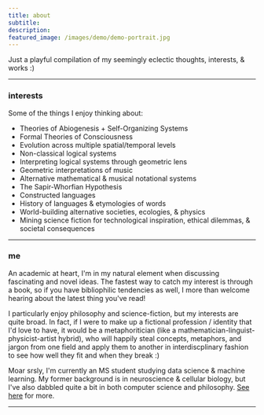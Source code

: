 ```yaml
---
title: about
subtitle: 
description: 
featured_image: /images/demo/demo-portrait.jpg
---
```


Just a playful compilation of my seemingly eclectic thoughts, interests, & works :)  

---

### interests

Some of the things I enjoy thinking about:

* Theories of Abiogenesis + Self-Organizing Systems
* Formal Theories of Consciousness
* Evolution across multiple spatial/temporal levels
* Non-classical logical systems
* Interpreting logical systems through geometric lens
* Geometric interpretations of music
* Alternative mathematical & musical notational systems
* The Sapir-Whorfian Hypothesis
* Constructed languages
* History of languages & etymologies of words
* World-building alternative societies, ecologies, & physics
* Mining science fiction for technological inspiration, ethical dilemmas, & societal consequences

---

### me

An academic at heart, I'm in my natural element when discussing fascinating and novel ideas.  The fastest way to catch my interest is through a book, so if you have bibliophilic tendencies as well, I more than welcome hearing about the latest thing you've read!

I particularly enjoy philosophy and science-fiction, but my interests are quite broad.  In fact, if I were to make up a fictional profession / identity that I'd love to have, it would be a metaphoritician (like a mathematician-linguist-physicist-artist hybrid), who will happily steal concepts, metaphors, and jargon from one field and apply them to another in interdiscplinary fashion to see how well they fit and when they break :)

Moar srsly, I'm currently an MS student studying data science & machine learning.  My former background is in neuroscience & cellular biology, but I've also dabbled quite a bit in both computer science and philosophy.  [See here](https://mundyreimer.github.io/project/project1-old) for more.  

---



